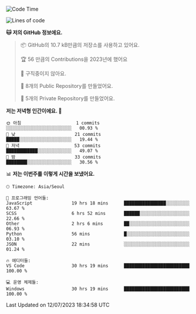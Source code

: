   <!--START_SECTION:waka-->
![Code Time](http://img.shields.io/badge/Code%20Time-138%20hrs%2017%20mins-blue)

![Lines of code](https://img.shields.io/badge/%EC%A0%80%EB%8A%94%20%EC%97%AC%ED%83%9C%EA%B9%8C%EC%A7%80%20-59.4%20thousand%20%EC%A4%84%EC%9D%98%20%EC%BD%94%EB%93%9C%EB%A5%BC%20%EC%9E%91%EC%84%B1%ED%96%88%EC%96%B4%EC%9A%94.-blue)

**🐱 저의 GitHub 정보에요.** 

> 📦 GitHub의 10.7 kB만큼의 저장소를 사용하고 있어요. 
 > 
> 🏆 56 만큼의 Contributions을 2023년에 했어요
 > 
> 🚫 구직중이지 않아요.
 > 
> 📜 8개의 Public Repository를 만들었어요. 
 > 
> 🔑 5개의 Private Repository를 만들었어요. 
 > 
**저는 저녁형 인간이에요. 🦉** 

```text
🌞 아침                     1 commits           ░░░░░░░░░░░░░░░░░░░░░░░░░   00.93 % 
🌆 낮　                     21 commits          █████░░░░░░░░░░░░░░░░░░░░   19.44 % 
🌃 저녁                     53 commits          ████████████░░░░░░░░░░░░░   49.07 % 
🌙 밤　                     33 commits          ████████░░░░░░░░░░░░░░░░░   30.56 % 
```


📊 **저는 이번주를 이렇게 시간을 보냈어요.** 

```text
🕑︎ Timezone: Asia/Seoul

💬 프로그래밍 언어들: 
JavaScript               19 hrs 18 mins      ████████████████░░░░░░░░░   63.67 % 
SCSS                     6 hrs 52 mins       ██████░░░░░░░░░░░░░░░░░░░   22.66 % 
Other                    2 hrs 6 mins        ██░░░░░░░░░░░░░░░░░░░░░░░   06.93 % 
Python                   56 mins             █░░░░░░░░░░░░░░░░░░░░░░░░   03.10 % 
JSON                     22 mins             ░░░░░░░░░░░░░░░░░░░░░░░░░   01.24 % 

🔥 에디터들: 
VS Code                  30 hrs 19 mins      █████████████████████████   100.00 % 

💻 운영 체제들: 
Windows                  30 hrs 19 mins      █████████████████████████   100.00 % 
```


 Last Updated on 12/07/2023 18:34:58 UTC
<!--END_SECTION:waka-->

